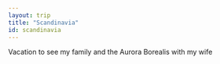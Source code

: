 ```yaml
---
layout: trip
title: "Scandinavia"
id: scandinavia
---
```

Vacation to see my family and the Aurora Borealis with my wife